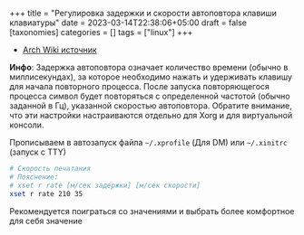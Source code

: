 +++
title = "Регулировка задержки и скорости автоповтора клавиши клавиатуры"
date = 2023-03-14T22:38:06+05:00
draft = false
[taxonomies]
categories = []
tags = ["linux"]
+++

- [Arch Wiki источник](https://wiki.archlinux.org/title/Xorg/Keyboard_configuration#Using_xset)

**Инфо**: Задержка автоповтора означает количество времени (обычно в миллисекундах), за которое необходимо нажать и удерживать клавишу для начала повторного процесса. После запуска повторяющегося процесса символ будет повторяться с определенной частотой (обычно заданной в Гц), указанной скоростью автоповтора. Обратите внимание, что эти настройки настраиваются отдельно для Xorg и для виртуальной консоли.

Прописываем в автозапуск файла `~/.xprofile` (Для DM) или `~/.xinitrc` (запуск с TTY)

```sh
# Скорость печатания
# Пояснение:
# xset r rate [м/сек задержки] [м/сек скорости]
xset r rate 210 35
```

Рекомендуется поиграться со значениями и выбрать более комфортное для себя значение
